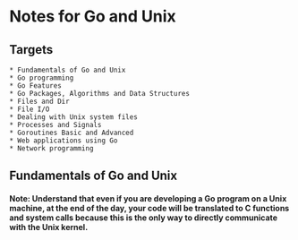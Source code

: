 # Notes for Go and Unix 

## Targets
	* Fundamentals of Go and Unix
	* Go programming
	* Go Features
	* Go Packages, Algorithms and Data Structures
	* Files and Dir
	* File I/O
	* Dealing with Unix system files
	* Processes and Signals
	* Goroutines Basic and Advanced
	* Web applications using Go
	* Network programming 




## Fundamentals of Go and Unix

#### Note: Understand that even if you are developing a Go program on a Unix machine, at the end of the day, your code will be translated to C functions and system calls because this is the only way to directly communicate with the Unix kernel.
